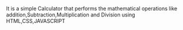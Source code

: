 It is a simple Calculator that performs the mathematical operations like addition,Subtraction,Multiplication and Division using HTML,CSS,JAVASCRIPT
